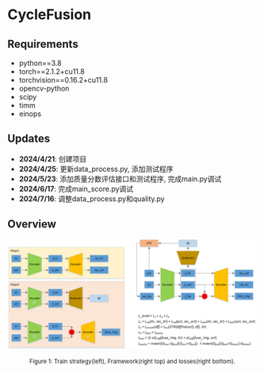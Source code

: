 # CycleFusion

## Requirements

- python==3.8
- torch==2.1.2+cu11.8
- torchvision==0.16.2+cu11.8
- opencv-python
- scipy
- timm
- einops

## Updates

- **2024/4/21**: 创建项目
- **2024/4/25**: 更新data_process.py, 添加测试程序
- **2024/5/23**: 添加质量分数评估接口和测试程序, 完成main.py调试
- **2024/6/17**: 完成main_score.py调试
- **2024/7/16**: 调整data_process.py和quality.py

## Overview

![figure1](figure1.png)

<div align=center>
<sup>Figure 1: Train strategy(left), Framework(right top) and losses(right bottom).</sup>
</div>
